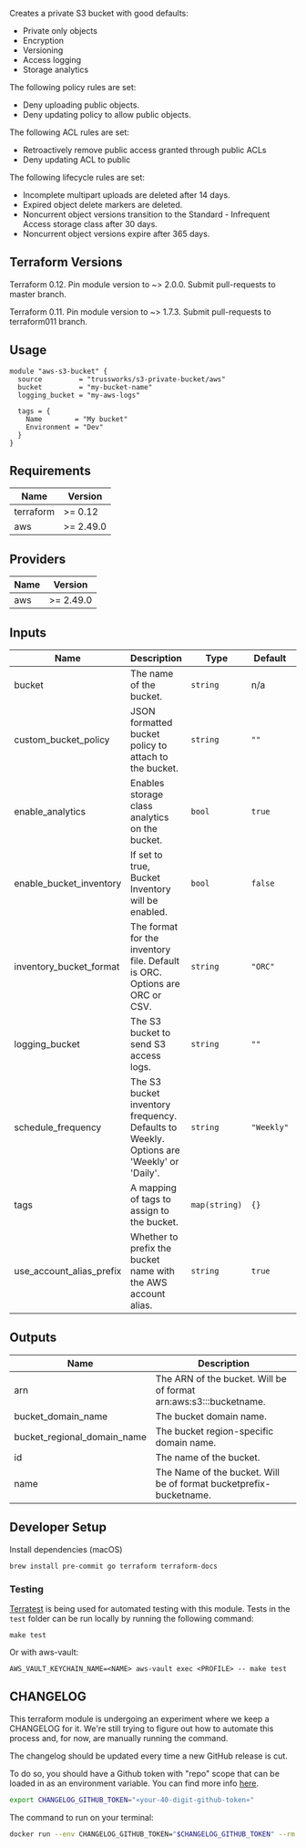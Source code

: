 Creates a private S3 bucket with good defaults:

- Private only objects
- Encryption
- Versioning
- Access logging
- Storage analytics

The following policy rules are set:

- Deny uploading public objects.
- Deny updating policy to allow public objects.

The following ACL rules are set:

- Retroactively remove public access granted through public ACLs
- Deny updating ACL to public

The following lifecycle rules are set:

- Incomplete multipart uploads are deleted after 14 days.
- Expired object delete markers are deleted.
- Noncurrent object versions transition to the Standard - Infrequent Access storage class after 30 days.
- Noncurrent object versions expire after 365 days.

## Terraform Versions

Terraform 0.12. Pin module version to ~> 2.0.0. Submit pull-requests to master branch.

Terraform 0.11. Pin module version to ~> 1.7.3. Submit pull-requests to terraform011 branch.

## Usage

```hcl
module "aws-s3-bucket" {
  source         = "trussworks/s3-private-bucket/aws"
  bucket         = "my-bucket-name"
  logging_bucket = "my-aws-logs"

  tags = {
    Name        = "My bucket"
    Environment = "Dev"
  }
}
```

<!-- BEGINNING OF PRE-COMMIT-TERRAFORM DOCS HOOK -->

## Requirements

| Name      | Version   |
| --------- | --------- |
| terraform | >= 0.12   |
| aws       | >= 2.49.0 |

## Providers

| Name | Version   |
| ---- | --------- |
| aws  | >= 2.49.0 |

## Inputs

| Name                     | Description                                                                             | Type          | Default    | Required |
| ------------------------ | --------------------------------------------------------------------------------------- | ------------- | ---------- | :------: |
| bucket                   | The name of the bucket.                                                                 | `string`      | n/a        |   yes    |
| custom_bucket_policy     | JSON formatted bucket policy to attach to the bucket.                                   | `string`      | `""`       |    no    |
| enable_analytics         | Enables storage class analytics on the bucket.                                          | `bool`        | `true`     |    no    |
| enable_bucket_inventory  | If set to true, Bucket Inventory will be enabled.                                       | `bool`        | `false`    |    no    |
| inventory_bucket_format  | The format for the inventory file. Default is ORC. Options are ORC or CSV.              | `string`      | `"ORC"`    |    no    |
| logging_bucket           | The S3 bucket to send S3 access logs.                                                   | `string`      | `""`       |    no    |
| schedule_frequency       | The S3 bucket inventory frequency. Defaults to Weekly. Options are 'Weekly' or 'Daily'. | `string`      | `"Weekly"` |    no    |
| tags                     | A mapping of tags to assign to the bucket.                                              | `map(string)` | `{}`       |    no    |
| use_account_alias_prefix | Whether to prefix the bucket name with the AWS account alias.                           | `string`      | `true`     |    no    |

## Outputs

| Name                        | Description                                                        |
| --------------------------- | ------------------------------------------------------------------ |
| arn                         | The ARN of the bucket. Will be of format arn:aws:s3:::bucketname.  |
| bucket_domain_name          | The bucket domain name.                                            |
| bucket_regional_domain_name | The bucket region-specific domain name.                            |
| id                          | The name of the bucket.                                            |
| name                        | The Name of the bucket. Will be of format bucketprefix-bucketname. |

<!-- END OF PRE-COMMIT-TERRAFORM DOCS HOOK -->

## Developer Setup

Install dependencies (macOS)

```shell
brew install pre-commit go terraform terraform-docs
```

### Testing

[Terratest](https://github.com/gruntwork-io/terratest) is being used for
automated testing with this module. Tests in the `test` folder can be run
locally by running the following command:

```shell
make test
```

Or with aws-vault:

```shell
AWS_VAULT_KEYCHAIN_NAME=<NAME> aws-vault exec <PROFILE> -- make test
```

## CHANGELOG

This terraform module is undergoing an experiment where we keep a CHANGELOG for it. We're still trying to figure out how to automate this process and, for now, are manually running the command.

The changelog should be updated every time a new GitHub release is cut.

To do so, you should have a Github token with "repo" scope that can be loaded in as an environment variable. You can find more info [here](https://github.com/github-changelog-generator/github-changelog-generator#github-token).

```sh
export CHANGELOG_GITHUB_TOKEN="«your-40-digit-github-token»"
```

The command to run on your terminal:

```sh
docker run --env CHANGELOG_GITHUB_TOKEN="$CHANGELOG_GITHUB_TOKEN" --rm -v "$(pwd)":/usr/local/src/your-app ferrarimarco/github-changelog-generator -u trussworks -p terraform-aws-s3-private-bucket
```
